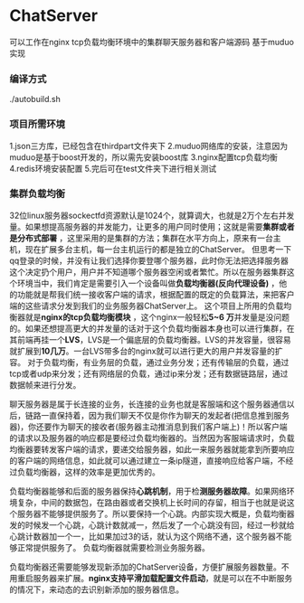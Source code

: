 # ChatServer
可以工作在nginx tcp负载均衡环境中的集群聊天服务器和客户端源码  基于muduo实现

### 编译方式

./autobuild.sh

### 项目所需环境

1.json三方库，已经包含在thirdpart文件夹下
2.muduo网络库的安装，注意因为muduo是基于boost开发的，所以需先安装boost库
3.nginx配置tcp负载均衡
4.redis环境安装配置
5.完后可在test文件夹下进行相关测试

### 集群负载均衡

32位linux服务器sockectfd资源默认是1024个，就算调大，也就是2万个左右并发量。如果想提高服务器的并发能力，让更多的用户同时使用；这就是需要**集群或者是分布式部署** ，这里采用的是集群的方法；集群在水平方向上，原来有一台主机，现在扩展多台主机，每一台主机运行的都是独立的ChatServer。
但思考一下qq登录的时候，并没有让我们选择你要登哪个服务器，此时你无法把选择服务器这个决定扔个用户，用户并不知道哪个服务器空闲或者繁忙。所以在服务器集群这个环境当中，我们肯定是需要引入一个设备叫做**负载均衡器(反向代理设备)** ，他的功能就是帮我们统一接收客户端的请求，根据配置的既定的负载算法，来把客户端的这些请求分发到我们的业务服务器ChatServer上。
这个项目上所用的负载均衡器就是**nginx的tcp负载均衡模块** ，这个nginx一般轻松**5~6 万**并发量是没问题的。如果还想提高更大的并发量的话对于这个负载均衡器本身也可以进行集群，在其前端再挂一个**LVS**，LVS是一个偏底层的负载均衡器。LVS的并发容量，很容易就扩展到**10几万**。一台LVS带多台的nginx就可以进行更大的用户并发容量的扩容。
对于负载均衡，有业务层的负载，通过业务分发；还有传输层的负载，通过tcp或者udp来分发；还有网络层的负载，通过ip来分发；还有数据链路层，通过数据帧来进行分发。

聊天服务器是属于长连接的业务，长连接的业务也就是客服端和这个服务器通信以后，链路一直保持着，因为我们聊天不仅是你作为聊天的发起者(把信息推到服务器)，你还要作为聊天的接收者(服务器主动推消息到我们客户端上)！所以客户端的请求以及服务器的响应都是要经过负载均衡器的。当然因为客服端请求时，负载均衡器要转发客户端的请求，要递交给服务器，如此一来服务器就能拿到所要响应的客户端的网络信息，如此就可以通过建立一条ip隧道，直接响应给客户端，不经过负载均衡器，这样的效率是更加优秀的。

负载均衡器能够和后面的服务器保持**心跳机制**，用于检**测服务器故障**。如果网络环境复杂，中间的数据包，在路由器或者交换机上长时间的存留，相当于也就是说这个服务器不能够提供服务了。所以要保持一个心跳。内部实现大概是，负载均衡器发的时候发一个心跳，心跳计数就减一，然后发了一个心跳没有回，经过一秒就给心跳计数器加一个一，比如果加过3的话，就认为这个网络不通，这个服务器不能够正常提供服务了。 负载均衡器就需要检测业务服务器。

负载均衡器还需要能够发现新添加的ChatServer设备，方便扩展服务器数量。不用重启服务器来扩展。**nginx支持平滑加载配置文件启动**，就是可以在不中断服务的情况下，来动态的去识别新添加的服务器信息。
